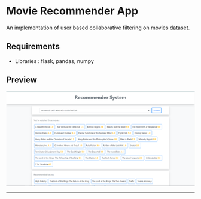 # Movie Recommender App
An implementation of user based collaborative filtering on movies dataset.

## Requirements
- Libraries : flask, pandas, numpy

## Preview
![capture](capture.PNG)

------